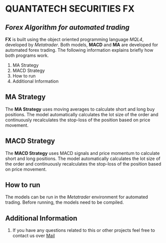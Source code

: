 # QUANTATECH SECURITIES **FX**
## _Forex Algorithm for automated trading_





**FX** is built using the object oriented programming language _MQL4_, developed by _Metatrader_. Both models, **MACD** and **MA** are developed for automated forex trading. The following information explains briefly how both programs work. 

1. MA Strategy
2. MACD Strategy
3. How to run
3. Additional Information

## MA Strategy
The **MA Strategy** uses moving averages to calculate short and long buy positions. The model automatically calculates the lot size of the order and  continuously recalculates the stop-loss of the position based on price movement.

## MACD Strategy
 The **MACD Strategy** uses MACD signals and price momentum to calculate short and long positions. The model automatically calculates the lot size of the order and  continuously recalculates the stop-loss of the position based on price movement.
 
 ## How to run
 The models can be run in the _Metatrader_ environment for automated trading. Before running, the models need to be compiled. 
 
 ## Additional Information
 1. If you have any questions related to this or other projects feel free to contact us over [Mail](mailto:quantatech.securities@gmail.com)










